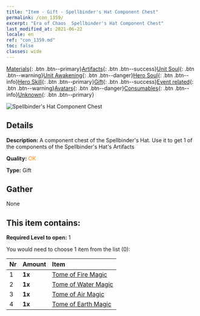 ```yaml
---
title: "Item - Gift - Spellbinder's Hat Component Chest"
permalink: /con_1359/
excerpt: "Era of Chaos  Spellbinder's Hat Component Chest"
last_modified_at: 2021-06-22
locale: en
ref: "con_1359.md"
toc: false
classes: wide
---
```

 [Materials](/Items/){: .btn .btn--primary}[Artifacts](/Items/Artifacts/){: .btn .btn--success}[Unit Soul](/Items/UnitSoul/){: .btn .btn--warning}[Unit Awakening](/Items/UnitAwakening/){: .btn .btn--danger}[Hero Soul](/Items/HeroSoul/){: .btn .btn--info}[Hero Skill](/Items/HeroSkill/){: .btn .btn--primary}[Gift](/Items/Gift/){: .btn .btn--success}[Event related](/Items/Events/){: .btn .btn--warning}[Avatars](/Items/Avatars/){: .btn .btn--danger}[Consumables](/Items/Consumables/){: .btn .btn--info}[Unknown](/Items/Unknown/){: .btn .btn--primary}

 ![Spellbinder's Hat Component Chest](/images/t/i_906036.png)

## Details
 **Description:** A component chest of the Spellbinder's Hat. Use it to get 1 of the components of the Spellbinder's Hat's Artifacts

 **Quality:** <span style="color: #FF8C00">OK</span>

 **Type:** Gift

## Gather

  None

## This item contains:

 **Required Level to open:** 1

 You would need to choose 1 item from the list (0):

  | Nr | Amount |     Item    |
  |:---|:-------|:------------|
  | 1 |  **1x** | [Tome of Fire Magic](/Items/art_178/) |  | 
  | 2 |  **1x** | [Tome of Water Magic](/Items/art_179/) |  | 
  | 3 |  **1x** | [Tome of Air Magic](/Items/art_180/) |  | 
  | 4 |  **1x** | [Tome of Earth Magic](/Items/art_181/) |  | 
